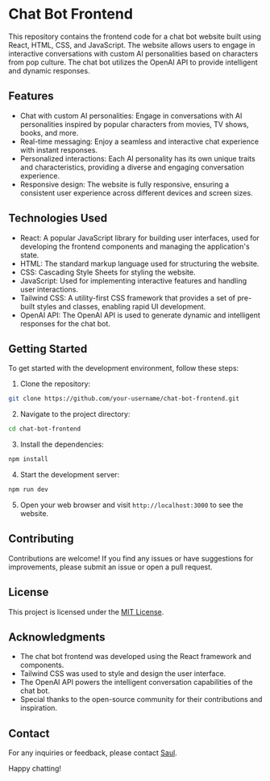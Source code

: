 # Chat Bot Frontend

This repository contains the frontend code for a chat bot website built using React, HTML, CSS, and JavaScript. The website allows users to engage in interactive conversations with custom AI personalities based on characters from pop culture. The chat bot utilizes the OpenAI API to provide intelligent and dynamic responses.

## Features

- Chat with custom AI personalities: Engage in conversations with AI personalities inspired by popular characters from movies, TV shows, books, and more.
- Real-time messaging: Enjoy a seamless and interactive chat experience with instant responses.
- Personalized interactions: Each AI personality has its own unique traits and characteristics, providing a diverse and engaging conversation experience.
- Responsive design: The website is fully responsive, ensuring a consistent user experience across different devices and screen sizes.

## Technologies Used

- React: A popular JavaScript library for building user interfaces, used for developing the frontend components and managing the application's state.
- HTML: The standard markup language used for structuring the website.
- CSS: Cascading Style Sheets for styling the website.
- JavaScript: Used for implementing interactive features and handling user interactions.
- Tailwind CSS: A utility-first CSS framework that provides a set of pre-built styles and classes, enabling rapid UI development.
- OpenAI API: The OpenAI API is used to generate dynamic and intelligent responses for the chat bot.

## Getting Started

To get started with the development environment, follow these steps:

1. Clone the repository:

```bash
git clone https://github.com/your-username/chat-bot-frontend.git
```

2. Navigate to the project directory:

```bash
cd chat-bot-frontend
```

3. Install the dependencies:

```bash
npm install
```

4. Start the development server:

```bash
npm run dev
```

5. Open your web browser and visit `http://localhost:3000` to see the website.

## Contributing

Contributions are welcome! If you find any issues or have suggestions for improvements, please submit an issue or open a pull request.

## License

This project is licensed under the [MIT License](LICENSE).

## Acknowledgments

- The chat bot frontend was developed using the React framework and components.
- Tailwind CSS was used to style and design the user interface.
- The OpenAI API powers the intelligent conversation capabilities of the chat bot.
- Special thanks to the open-source community for their contributions and inspiration.

## Contact

For any inquiries or feedback, please contact [Saul](mailto:saulgaray0131@gmail.com).

Happy chatting!